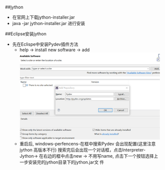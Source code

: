 ##jython
* 在官网上下载jython-installer.jar
* java -jar jython-installer.jar 进行安装

##Eclipse安装jython
* 先在Eclispe中安装Pydev插件方法
  * help -> install new software -> add 
   ![iamge](jython.png)
  * 重启后, windows-perfencens-在框中搜索Pydev 会出现配置(这里注意jython 高版本不行)
   搜索完后会出现一个对话框，点击Interpreter-Jython-> 在右边的框中点击new -> 不用写name, 点击下一个按钮选择上一步安装完的jython目录下的jython.jar文  件
   
  
  
  
